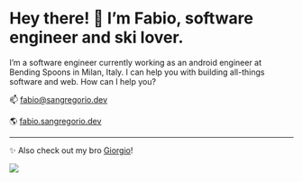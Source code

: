# Hey there! 👋 I’m Fabio, software engineer and ski lover.

I’m a software engineer currently working as an android engineer at Bending Spoons in Milan, Italy. I can help you with building all-things software and web.
How can I help you?

📫 [fabio@sangregorio.dev](mailto:fabio@sangregorio.dev)

🌎 [fabio.sangregorio.dev](https://fabio.sangregorio.dev)

---
✨ Also check out my bro [Giorgio](https://github.com/GiorgioBertolotti)!

![](https://komarev.com/ghpvc/?username=fabiosangregorio)

